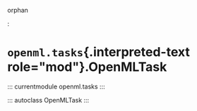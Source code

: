 orphan

:   

# `openml.tasks`{.interpreted-text role="mod"}.OpenMLTask

::: currentmodule
openml.tasks
:::

::: autoclass
OpenMLTask
:::
